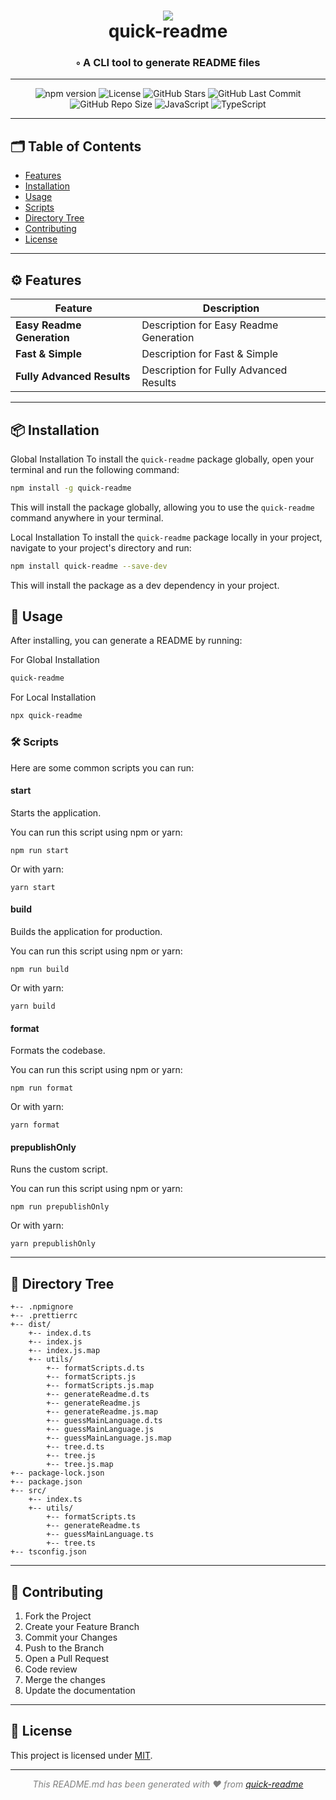 <div align="center">
<h1 align="center">
<img src="https://github.com/BankkRoll/quick-readme/assets/106103625/332aaeb9-0df8-439c-bd72-a1777b0e2019" />
<br>quick-readme
</h1>
<h3>◦ A CLI tool to generate README files</h3>
</div>

---

<div align="center">
<img src="https://img.shields.io/npm/v/quick-readme.svg?style=flat-square" alt="npm version"> <img src="https://img.shields.io/badge/license-MIT-blue.svg?style=flat-square" alt="License"> <img src="https://img.shields.io/github/stars/BankkRoll/quick-readme.svg?style=social" alt="GitHub Stars"> <img src="https://img.shields.io/github/last-commit/BankkRoll/quick-readme.svg?style=flat-square" alt="GitHub Last Commit"> <img src="https://img.shields.io/github/repo-size/BankkRoll/quick-readme.svg?style=flat-square" alt="GitHub Repo Size"> <img src="https://img.shields.io/badge/language-JavaScript-blueviolet.svg?style=flat-square" alt="JavaScript"> <img src="https://img.shields.io/badge/language-TypeScript-blueviolet.svg?style=flat-square" alt="TypeScript"> </div>

</div>

---

## 🗂️ Table of Contents

- [Features](#️-features)
- [Installation](#-installation)
- [Usage](#-usage)
- [Scripts](#-scripts)
- [Directory Tree](#-directory-tree)
- [Contributing](#-contributing)
- [License](#-license)

---

## ⚙️ Features

| Feature                    | Description                            |
| -------------------------- | -------------------------------------- |
| **Easy Readme Generation** | Description for Easy Readme Generation |
| **Fast & Simple**          | Description for Fast & Simple          |
| **Fully Advanced Results** | Description for Fully Advanced Results |

---

## 📦 Installation

Global Installation
To install the `quick-readme` package globally, open your terminal and run the following command:

```bash
npm install -g quick-readme
```

This will install the package globally, allowing you to use the `quick-readme` command anywhere in your terminal.

Local Installation
To install the `quick-readme` package locally in your project, navigate to your project's directory and run:

```bash
npm install quick-readme --save-dev
```

This will install the package as a dev dependency in your project.

## 🚀 Usage

After installing, you can generate a README by running:

For Global Installation

```bash
quick-readme
```

For Local Installation

```bash
npx quick-readme
```

### 🛠️ Scripts

Here are some common scripts you can run:

#### start

Starts the application.

You can run this script using npm or yarn:

```shell
npm run start
```

Or with yarn:

```shell
yarn start
```

#### build

Builds the application for production.

You can run this script using npm or yarn:

```shell
npm run build
```

Or with yarn:

```shell
yarn build
```

#### format

Formats the codebase.

You can run this script using npm or yarn:

```shell
npm run format
```

Or with yarn:

```shell
yarn format
```

#### prepublishOnly

Runs the custom script.

You can run this script using npm or yarn:

```shell
npm run prepublishOnly
```

Or with yarn:

```shell
yarn prepublishOnly
```

---

## 🌳 Directory Tree

```text
+-- .npmignore
+-- .prettierrc
+-- dist/
    +-- index.d.ts
    +-- index.js
    +-- index.js.map
    +-- utils/
        +-- formatScripts.d.ts
        +-- formatScripts.js
        +-- formatScripts.js.map
        +-- generateReadme.d.ts
        +-- generateReadme.js
        +-- generateReadme.js.map
        +-- guessMainLanguage.d.ts
        +-- guessMainLanguage.js
        +-- guessMainLanguage.js.map
        +-- tree.d.ts
        +-- tree.js
        +-- tree.js.map
+-- package-lock.json
+-- package.json
+-- src/
    +-- index.ts
    +-- utils/
        +-- formatScripts.ts
        +-- generateReadme.ts
        +-- guessMainLanguage.ts
        +-- tree.ts
+-- tsconfig.json
```

---

## 🤝 Contributing

1. Fork the Project
2. Create your Feature Branch
3. Commit your Changes
4. Push to the Branch
5. Open a Pull Request
6. Code review
7. Merge the changes
8. Update the documentation

---

## 📝 License

This project is licensed under [MIT](./LICENSE).

---

<p align="center"><i><font color="grey">This README.md has been generated with ❤️ from <a href="https://github.com/BankkRoll/quick-readme">quick-readme</a></font></i></p>
